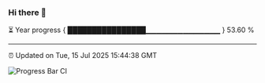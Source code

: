 ### Hi there 👋

⏳ Year progress { ████████████████▁▁▁▁▁▁▁▁▁▁▁▁▁▁ } 53.60 %

---

⏰ Updated on Tue, 15 Jul 2025 15:44:38 GMT

![Progress Bar CI](https://github.com/IshwaranRudhara/GIT-ACTION/workflows/Progress%20Bar%20CI/badge.svg)
